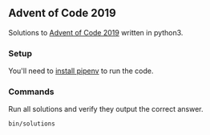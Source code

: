 Advent of Code 2019
---
Solutions to [Advent of Code 2019](https://adventofcode.com/2019) written in python3.

### Setup
You'll need to [install pipenv](https://github.com/pypa/pipenv#installation) to run the code. 

### Commands
Run all solutions and verify they output the correct answer.
```bash
bin/solutions
```
